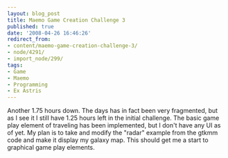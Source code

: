 ```yaml
---
layout: blog_post
title: Maemo Game Creation Challenge 3
published: true
date: '2008-04-26 16:46:26'
redirect_from:
- content/maemo-game-creation-challenge-3/
- node/4291/
- import_node/299/
tags:
- Game
- Maemo
- Programming
- Ex Astris
---
```


Another 1.75 hours down. The days has in fact been very fragmented, but as I see it I still have 1.25 hours left in the initial challenge. The basic game play element of traveling has been implemented, but I don't have any UI as of yet. My plan is to take and modify the "radar" example from the gtkmm code and make it display my galaxy map. This should get me a start to graphical game play elements.
